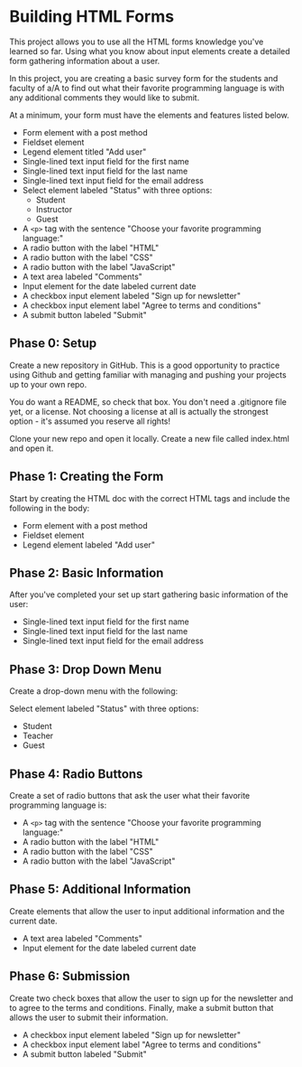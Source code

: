 # Building HTML Forms

This project allows you to use all the HTML forms knowledge you've learned so far. Using what you know about input elements create a detailed form gathering information about a user.

In this project, you are creating a basic survey form for the students and faculty of a/A to find out what their favorite programming language is with any additional comments they would like to submit.

At a minimum, your form must have the elements and features listed below.

- Form element with a post method
- Fieldset element
- Legend element titled "Add user"
- Single-lined text input field for the first name
- Single-lined text input field for the last name
- Single-lined text input field for the email address
- Select element labeled "Status" with three options:
  - Student
  - Instructor
  - Guest
- A `<p>` tag with the sentence "Choose your favorite programming language:"
- A radio button with the label "HTML"
- A radio button with the label "CSS"
- A radio button with the label "JavaScript"
- A text area labeled "Comments"
- Input element for the date labeled current date
- A checkbox input element labeled "Sign up for newsletter"
- A checkbox input element label "Agree to terms and conditions"
- A submit button labeled "Submit"

## Phase 0: Setup

Create a new repository in GitHub. This is a good opportunity to practice using Github and getting familiar with managing and pushing your projects up to your own repo.

You do want a README, so check that box. You don't need a .gitignore file yet, or a license. Not choosing a license at all is actually the strongest option - it's assumed you reserve all rights!

Clone your new repo and open it locally. Create a new file called index.html and open it.

## Phase 1: Creating the Form

Start by creating the HTML doc with the correct HTML tags and include the following in the body:

- Form element with a post method
- Fieldset element
- Legend element labeled "Add user"

## Phase 2: Basic Information

After you've completed your set up start gathering basic information of the user:

- Single-lined text input field for the first name
- Single-lined text input field for the last name
- Single-lined text input field for the email address

## Phase 3: Drop Down Menu

Create a drop-down menu with the following:

Select element labeled "Status" with three options:

- Student
- Teacher
- Guest

## Phase 4: Radio Buttons

Create a set of radio buttons that ask the user what their favorite programming language is:

- A `<p>` tag with the sentence "Choose your favorite programming language:"
- A radio button with the label "HTML"
- A radio button with the label "CSS"
- A radio button with the label "JavaScript"

## Phase 5: Additional Information

Create elements that allow the user to input additional information and the current date.

- A text area labeled "Comments"
- Input element for the date labeled current date

## Phase 6: Submission

Create two check boxes that allow the user to sign up for the newsletter and to agree to the terms and conditions. Finally, make a submit button that allows the user to submit their information.

- A checkbox input element labeled "Sign up for newsletter"
- A checkbox input element label "Agree to terms and conditions"
- A submit button labeled "Submit"
